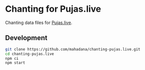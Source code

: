 # Chanting for Pujas.live

Chanting data files for [Pujas.live](https://pujas.live/).

## Development

```sh
git clone https://github.com/mahadana/chanting-pujas.live.git
cd chanting-pujas.live
npm ci
npm start
```
